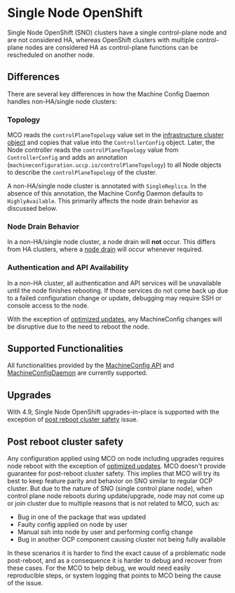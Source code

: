 # Single Node OpenShift

Single Node OpenShift (SNO) clusters have a single control-plane node and are not considered HA, whereas OpenShift clusters with multiple control-plane nodes are considered HA as control-plane functions can be rescheduled on another node.

## Differences

There are several key differences in how the Machine Config Daemon handles non-HA/single node clusters:

### Topology

MCO reads the `controlPlaneTopology` value set in the [infrastructure cluster object](https://github.com/uccps-samples/api/blob/master/config/v1/0000_10_config-operator_01_infrastructure.crd.yaml#L182) and copies that value into the `ControllerConfig` object. Later, the Node controller reads the `controlPlaneTopology` value from `ControllerConfig` and adds an annotation (`machineconfiguration.uccp.io/controlPlaneTopology`) to all Node objects to describe the `controlPlaneTopology` of the cluster.

A non-HA/single node cluster is annotated with `SingleReplica`. In the absence of this annotation, the Machine Config Daemon defaults to `HighlyAvailable`. This primarily affects the node drain behavior as discussed below.

### Node Drain Behavior

In a non-HA/single node cluster, a node drain will **not** occur. This differs from HA clusters, where a [node drain](./MachineConfigDaemon.md#node-drain) will occur whenever required. 

### Authentication and API Availability

In a non-HA cluster, all authentication and API services will be unavailable until the node finishes rebooting. If those services do not come back up due to a failed configuration change or update, debugging may require SSH or console access to the node.

With the exception of [optimized updates](./MachineConfigDaemon.md#optimized-updates), any MachineConfig changes will be disruptive due to the need to reboot the node.

## Supported Functionalities

All functionalities provided by the [MachineConfig API](./MachineConfiguration.md) and [MachineConfigDaemon](./MachineConfigDaemon) are currently supported.

## Upgrades

With 4.9, Single Node OpenShift upgrades-in-place is supported with the exception of [post reboot cluster safety](#Post-reboot-cluster-safety) issue.

## Post reboot cluster safety
Any configuration applied using MCO on node including upgrades requires node reboot with the exception of [optimized updates](./MachineConfigDaemon.md#optimized-updates). MCO doesn't provide guarantee for post-reboot cluster safety. This implies that MCO will try its best to keep feature parity and behavior on SNO similar to regular OCP cluster. But due to the nature of SNO (single control plane node), when control plane node reboots during update/upgrade, node may not come up or join cluster due to multiple reasons that is not related to MCO, such as:

- Bug in one of the package that was updated
- Faulty config applied on node by user
- Manual ssh into node by user and performing config change
- Bug in another OCP component causing cluster not being fully available

In these scenarios it is harder to find the exact cause of a problematic node post-reboot, and as a consequence it is harder to debug and recover from these cases. For the MCO to help debug, we would need easily reproducible steps, or system logging that points to MCO being the cause of the issue.
